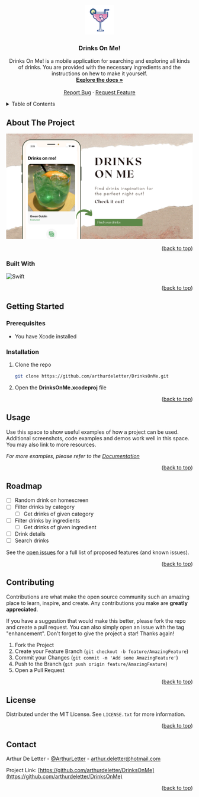 <a name="readme-top"></a>
<!-- PROJECT SHIELDS -->
<!--
*** I'm using markdown "reference style" links for readability.
*** Reference links are enclosed in brackets [ ] instead of parentheses ( ).
*** See the bottom of this document for the declaration of the reference variables
*** for contributors-url, forks-url, etc. This is an optional, concise syntax you may use.
*** https://www.markdownguide.org/basic-syntax/#reference-style-links
-->



<!-- PROJECT LOGO -->
<br />
<div align="center">
  <a href="https://github.com/arthurdeletter/DrinksOnMe">
    <img src="images/logo.png" alt="Logo" width="80" height="80">
  </a>

  <h3>Drinks On Me!</h3>

  <p align="center">
    Drinks On Me! is a mobile application for searching and exploring all kinds of drinks. You are provided with the necessary ingredients and the instructions on hew to make it yourself.
    <br />
    <a href="https://github.com/arthurdeletter/DrinksOnMe"><strong>Explore the docs »</strong></a>
    <br />
    <br />
    <a href="https://github.com/arthurdeletter/DrinksOnMe/issues">Report Bug</a>
    ·
    <a href="https://github.com/arthurdeletter/DrinksOnMe/issues">Request Feature</a>
  </p>
</div>



<!-- TABLE OF CONTENTS -->
<details>
  <summary>Table of Contents</summary>
  <ol>
    <li>
      <a href="#about-the-project">About The Project</a>
      <ul>
        <li><a href="#built-with">Built With</a></li>
      </ul>
    </li>
    <li>
      <a href="#getting-started">Getting Started</a>
      <ul>
        <li><a href="#prerequisites">Prerequisites</a></li>
        <li><a href="#installation">Installation</a></li>
      </ul>
    </li>
    <li><a href="#usage">Usage</a></li>
    <li><a href="#roadmap">Roadmap</a></li>
    <li><a href="#contributing">Contributing</a></li>
    <li><a href="#license">License</a></li>
    <li><a href="#contact">Contact</a></li>
    <li><a href="#acknowledgments">Acknowledgments</a></li>
  </ol>
</details>



<!-- ABOUT THE PROJECT -->
## About The Project

<img src="images/DrinksOnMe.png" alt="Logo">

<p align="right">(<a href="#readme-top">back to top</a>)</p>

### Built With

![Swift](https://img.shields.io/badge/swift-F54A2A?style=for-the-badge&logo=swift&logoColor=white)

<p align="right">(<a href="#readme-top">back to top</a>)</p>



<!-- GETTING STARTED -->
## Getting Started

### Prerequisites

* You have Xcode installed

### Installation

1. Clone the repo
   ```sh
   git clone https://github.com/arthurdeletter/DrinksOnMe.git
   ```
 2. Open the **DrinksOnMe.xcodeproj** file

<p align="right">(<a href="#readme-top">back to top</a>)</p>



<!-- USAGE EXAMPLES -->
## Usage

Use this space to show useful examples of how a project can be used. Additional screenshots, code examples and demos work well in this space. You may also link to more resources.

_For more examples, please refer to the [Documentation](https://example.com)_

<p align="right">(<a href="#readme-top">back to top</a>)</p>



<!-- ROADMAP -->
## Roadmap

- [ ] Random drink on homescreen
- [ ] Filter drinks by category
    - [ ] Get drinks of given category
- [ ] Filter drinks by ingredients
    - [ ] Get drinks of given ingredient
- [ ] Drink details
- [ ] Search drinks

See the [open issues](https://github.com/arthurdeletter/DrinksOnMe/issues) for a full list of proposed features (and known issues).

<p align="right">(<a href="#readme-top">back to top</a>)</p>



<!-- CONTRIBUTING -->
## Contributing

Contributions are what make the open source community such an amazing place to learn, inspire, and create. Any contributions you make are **greatly appreciated**.

If you have a suggestion that would make this better, please fork the repo and create a pull request. You can also simply open an issue with the tag "enhancement".
Don't forget to give the project a star! Thanks again!

1. Fork the Project
2. Create your Feature Branch (`git checkout -b feature/AmazingFeature`)
3. Commit your Changes (`git commit -m 'Add some AmazingFeature'`)
4. Push to the Branch (`git push origin feature/AmazingFeature`)
5. Open a Pull Request

<p align="right">(<a href="#readme-top">back to top</a>)</p>



<!-- LICENSE -->
## License

Distributed under the MIT License. See `LICENSE.txt` for more information.

<p align="right">(<a href="#readme-top">back to top</a>)</p>



<!-- CONTACT -->
## Contact

Arthur De Letter - [@ArthurLetter](https://twitter.com/ArthurLetter) - arthur.deletter@hotmail.com

Project Link: [https://github.com/arthurdeletter/DrinksOnMe](https://github.com/arthurdeletter/DrinksOnMe)

<p align="right">(<a href="#readme-top">back to top</a>)</p>


<!-- MARKDOWN LINKS & IMAGES -->
<!-- https://www.markdownguide.org/basic-syntax/#reference-style-links -->
[contributors-shield]: https://img.shields.io/github/contributors/arthurdeletter/DrinksOnMe.svg?style=for-the-badge
[contributors-url]: https://github.com/arthurdeletter/DrinksOnMe/graphs/contributors
[forks-shield]: https://img.shields.io/github/forks/arthurdeletter/DrinksOnMe.svg?style=for-the-badge
[forks-url]: https://github.com/arthurdeletter/DrinksOnMe/network/members
[stars-shield]: https://img.shields.io/github/stars/arthurdeletter/DrinksOnMe.svg?style=for-the-badge
[stars-url]: https://github.com/arthurdeletter/DrinksOnMe/stargazers
[issues-shield]: https://img.shields.io/github/issues/arthurdeletter/DrinksOnMe.svg?style=for-the-badge
[issues-url]: https://github.com/arthurdeletter/DrinksOnMe/issues
[license-shield]: https://img.shields.io/github/license/arthurdeletter/DrinksOnMe.svg?style=for-the-badge
[license-url]: https://github.com/arthurdeletter/DrinksOnMe/blob/master/LICENSE.txt
[linkedin-shield]: https://img.shields.io/badge/-LinkedIn-black.svg?style=for-the-badge&logo=linkedin&colorB=555
[linkedin-url]: https://www.linkedin.com/in/arthurdeletter/
[product-screenshot]: images/screenshot.png
